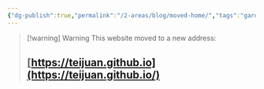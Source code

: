 ```yaml
---
{"dg-publish":true,"permalink":"/2-areas/blog/moved-home/","tags":"gardenEntry"}
---
```



> [!warning] Warning
> This website moved to a new address:
> ## [https://teijuan.github.io](https://teijuan.github.io/)